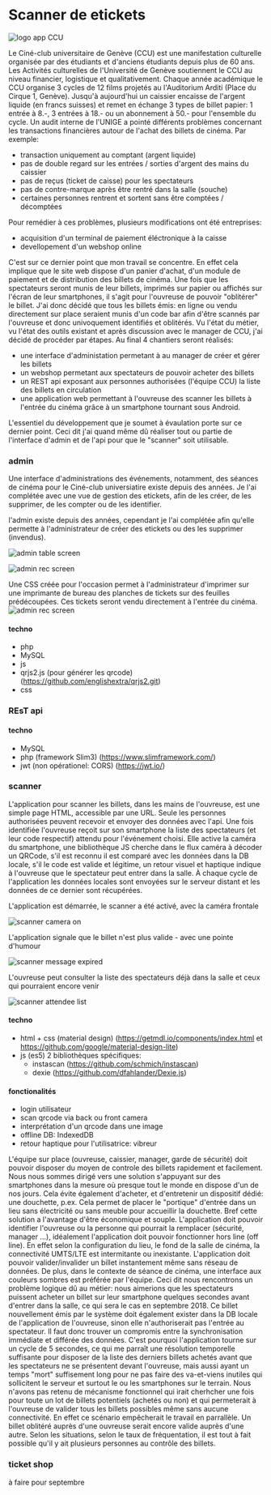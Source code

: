 # Scanner de etickets

![logo app CCU](images/icons/icon-256x256.png)

Le Ciné-club universitaire de Genève (CCU) est une manifestation culturelle organisée par des étudiants et d'anciens étudiants depuis plus de 60 ans. Les Activités culturelles de l'Université de Genève soutiennent le CCU au niveau financier, logistique et qualitativement. Chaque année académique le CCU organise 3 cycles de 12 films projetés au l'Auditorium Arditi (Place du Cirque 1, Genève).
Jusqu'à aujourd'hui un caissier encaisse de l'argent liquide (en francs suisses) et remet en échange 3 types de billet papier: 1 entrée à 8.-, 3 entrées à 18.- ou un abonnement à 50.- pour l'ensemble du cycle.
Un audit interne de l'UNIGE a pointé différents problèmes concernant les transactions financières autour de l'achat des billets de cinéma. Par exemple:
- transaction uniquement au comptant (argent liquide)
- pas de double regard sur les entrées / sorties d'argent des mains du caissier
- pas de reçus (ticket de caisse) pour les spectateurs
- pas de contre-marque après être rentré dans la salle (souche)
- certaines personnes rentrent et sortent sans être comptées / décomptées

Pour remédier à ces problèmes, plusieurs modifications ont été entreprises:
- acquisition d'un terminal de paiement éléctronique à la caisse
- devellopement d'un webshop online

C'est sur ce dernier point que mon travail se concentre. En effet cela implique que le site web dispose d'un panier d'achat, d'un module de paiement et de distribution des billets de cinéma.
Une fois que les spectateurs seront munis de leur billets, imprimés sur papier ou affichés sur l'écran de leur smartphones, il s'agit pour l'ouvreuse de pouvoir "oblitérer" le billet.
J'ai donc décidé que tous les billets émis: en ligne ou vendu directement sur place seraient munis d'un code bar afin d'être scannés par l'ouvreuse et donc univoquement identifiés et oblitérés.
Vu l'état du métier, vu l'état des outils existant et après discussion avec le manager de CCU, j'ai décidé de procéder par étapes. Au final 4 chantiers seront réalisés:
- une interface d'administation permetant à au manager de créer et gérer les billets
- un webshop permetant aux spectateurs de pouvoir acheter des billets
- un REST api exposant aux personnes authorisées (l'équipe CCU) la liste des billets en circulation
- une application web permettant à l'ouvreuse des scanner les billets à l'entrée du cinéma grâce à un smartphone tournant sous Android.

L'essentiel du développement que je soumet à évaulation porte sur ce dernier point. Ceci dit j'ai quand même dû réaliser tout ou partie de l'interface d'admin et de l'api pour que le "scanner" soit utilisable.

### admin
Une interface d'administrations des événements, notamment, des séances de cinéma pour le Ciné-club universiatire existe depuis des années.
Je l'ai complétée avec une vue de gestion des etickets, afin de les créer, de les supprimer, de les compter ou de les identifier.

l'admin existe depuis des années, cependant je l'ai complétée afin qu'elle permette à l'administrateur de créer des etickets ou des les supprimer (invendus). 

![admin table screen](readme_rsc/admin_table_screen.png "liste des etickets pour un événement")

![admin rec screen](readme_rsc/admin_rec_screen.png "détail d'un ticket")

Une CSS créée pour l'occasion permet à l'administrateur d'imprimer sur une imprimante de bureau des planches de tickets sur des feuilles prédécoupées. Ces tickets seront vendu directement à l'entrée du cinéma.
![admin rec screen](readme_rsc/admin_table_print.png "planche de tickets à imprimer")

#### techno
- php
- MySQL
- js
- qrjs2.js (pour générer les qrcode) (https://github.com/englishextra/qrjs2.git)
- css


### REsT api
#### techno
- MySQL
- php (framework Slim3) (https://www.slimframework.com/)
- jwt (non opérationel: CORS) (https://jwt.io/)

### scanner
L'application pour scanner les billets, dans les mains de l'ouvreuse, est une simple page HTML, accessible par une URL. Seule les personnes authorisées peuvent recevoir et envoyer des données avec l'api. Une fois identifiée l'ouvreuse reçoit sur son smartphone la liste des spectateurs (et leur code respectif) attendu pour l'événement choisi. Elle active la caméra du smartphone, une bibliothèque JS cherche dans le flux caméra à décoder un QRCode, s'il est reconnu il est comparé avec les données dans la DB locale, s'il le code est valide et légitime, un retour visuel et haptique indique à l'ouvreuse que le spectateur peut entrer dans la salle. À chaque cycle de l'application les données locales sont envoyées sur le serveur distant et les données de ce dernier sont récupérées.

L'application est démarrée, le scanner a été activé, avec la caméra frontale

![scanner camera on](readme_rsc/scan_cam.png "app scanner démarrée")

L'application signale que le billet n'est plus valide - avec une pointe d'humour

![scanner message expired](readme_rsc/scan_msg_expired.png "app scanner indique un problème")

L'ouvreuse peut consulter la liste des spectateurs déjà dans la salle et ceux qui pourraient encore venir

![scanner attendee list](readme_rsc/scan_attendee.png "app scanner liste des spéctateurs")


#### techno
- html + css (material design) (https://getmdl.io/components/index.html et https://github.com/google/material-design-lite)
- js (es5) 2 bibliothèques spécifiques:
    - instascan (https://github.com/schmich/instascan)
    - dexie (https://github.com/dfahlander/Dexie.js)




#### fonctionalités
- login utilisateur
- scan qrcode via back ou front camera
- interprétation d'un qrcode dans une image
- offline DB: IndexedDB
- retour haptique pour l'utilisatrice: vibreur

L'équipe sur place (ouvreuse, caissier, manager, garde de sécurité) doit pouvoir disposer du moyen de controle des billets rapidement et facilement. Nous nous sommes dirigé vers une solution s'appuyant sur des smartphones dans la mesure où presque tout le monde en dispose d'un de nos jours. Cela évite également d'acheter, et d'entretenir un dispositif dédié: une douchette, p.ex. Cela permet de placer le "portique" d'entrée dans un lieu sans électricité ou sans meuble pour accueillir la douchette. Bref cette solution a l'avantage d'être économique et souple.
L'application doit pouvoir identifier l'ouvreuse ou la personne qui pourrait la remplacer (sécurité, manager …), idéalement l'application doit pouvoir fonctionner hors line (off line). En effet selon la configuration du lieu, le fond de la salle de cinéma, la connectivité UMTS/LTE est intermitante ou inexistante. L'application doit pouvoir valider/invalider un billet instantement même sans réseau de données. De plus, dans le contexte de séance de cinéma, une interface aux couleurs sombres est préférée par l'équipe.
Ceci dit nous rencontrons un problème logique dû au métier: nous aimerions que les spectateurs puissent acheter un billet sur leur smartphone quelques secondes avant d'entrer dans la salle, ce qui sera le cas en septembre 2018. Ce billet nouvellement émis par le système doit également exister dans la DB locale de l'application de l'ouvreuse, sinon elle n'authoriserait pas l'entrée au spectateur. Il faut donc trouver un compromis entre la synchronisation immédiate et différée des données.
C'est pourquoi l'application tourne sur un cycle de 5 secondes, ce qui me parraît une résolution temporelle suffisante pour disposer de la liste des derniers billets achetés avant que les spectateurs ne se présentent devant l'ouvreuse, mais aussi ayant un temps "mort" suffisement long pour ne pas faire des va-et-viens inutiles qui sollicitent le serveur et surtout le ou les smartphones sur le terrain.
Nous n'avons pas retenu de mécanisme fonctionnel qui irait cherhcher une fois pour toute un lot de billets potentiels (achetés ou non) et qui permeterait à l'ouvreuse de valider tous les billets possibles même sans aucune connectivité. En effet ce scénario empêcherait le travail en parrallèle. Un billet oblitéré auprès d'une ouvreuse serait encore valide auprès d'une autre. Selon les situations, selon le taux de fréquentation, il est tout à fait possible qu'il y ait plusieurs personnes au contrôle des billets. 


### ticket shop
à faire pour septembre